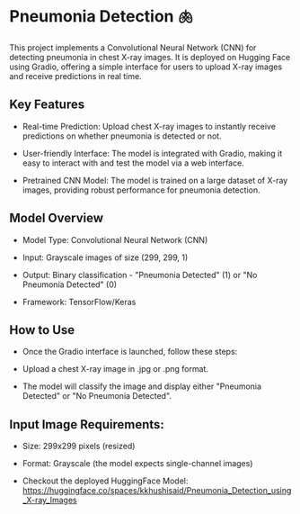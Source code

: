 # Pneumonia Detection 🫁

This project implements a Convolutional Neural Network (CNN) for detecting pneumonia in chest X-ray images. It is deployed on Hugging Face using Gradio, offering a simple interface for users to upload X-ray images and receive predictions in real time.

## Key Features
- Real-time Prediction: Upload chest X-ray images to instantly receive predictions on whether pneumonia is detected or not.

- User-friendly Interface: The model is integrated with Gradio, making it easy to interact with and test the model via a web interface.

- Pretrained CNN Model: The model is trained on a large dataset of X-ray images, providing robust performance for pneumonia detection.

## Model Overview
- Model Type: Convolutional Neural Network (CNN)

- Input: Grayscale images of size (299, 299, 1)

- Output: Binary classification - "Pneumonia Detected" (1) or "No Pneumonia Detected" (0)

- Framework: TensorFlow/Keras

## How to Use

- Once the Gradio interface is launched, follow these steps:

- Upload a chest X-ray image in .jpg or .png format.


- The model will classify the image and display either "Pneumonia Detected" or "No Pneumonia Detected".

## Input Image Requirements:

- Size: 299x299 pixels (resized)

- Format: Grayscale (the model expects single-channel images)



- Checkout the deployed HuggingFace Model: https://huggingface.co/spaces/kkhushisaid/Pneumonia_Detection_using_X-ray_Images
